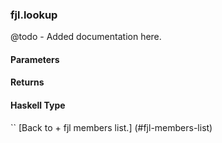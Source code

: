### fjl.lookup
@todo - Added documentation here.

#### Parameters

#### Returns
 
#### Haskell Type
``
[Back to  + fjl members list.]
(#fjl-members-list)
